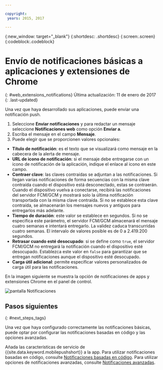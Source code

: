```yaml
---

copyright:
 years: 2015, 2017

---
```


{:new_window: target="_blank"}
{:shortdesc: .shortdesc}
{:screen:.screen}
{:codeblock:.codeblock}

# Envío de notificaciones básicas a aplicaciones y extensiones de Chrome 
{: #web_extensions_notifications}
Última actualización: 11 de enero de 2017
{: .last-updated}

Una vez que haya desarrollado sus aplicaciones, puede enviar una notificación push. 

1. Seleccione **Enviar notificaciones** y para redactar un mensaje seleccione **Notificaciones web** como opción **Enviar a**. 
2. Escriba el mensaje en el campo **Mensaje**.
3. Puede elegir que se proporcionen valores opcionales:
  - **Título de notificación**: es el texto que se visualizará como mensaje en la cabecera de la alerta de mensaje.
  - **URL de icono de notificación**: si el mensaje debe entregarse con un icono de notificación de la aplicación, indique el enlace al icono en este campo.
  - **Contraer clave**: las claves contraídas se adjuntan a las notificaciones. Si llegan varias notificaciones de forma secuencias con la misma clave contraída cuando el dispositivo está desconectado, estas se contraerán. Cuando el dispositivo vuelva a conectarse, recibirá las notificaciones del servidor FCM/GCM y mostrará solo la última notificación transportada con la misma clave contraída. Si no se establece esta clave contraída, se almacenarán los mensajes nuevos y antiguos para entregarlos más adelante.
  - **Tiempo de duración**: este valor se establece en segundos. Si no se especifica este parámetro, el servidor FCM/GCM almacenará el mensaje cuatro semanas e intentará entregarlo. La validez caduca transcurridas cuatro semanas. El intervalo de valores posible es de 0 a 2.419.200 segundos.
  - **Retrasar cuando esté desocupado**: si se define como `true`, el servidor FCM/GCM no entregará la notificación cuando el dispositivo esté desocupado. Establezca este valor en `false` para garantizar que se entregan notificaciones aunque el dispositivo esté desocupado.
  - **Carga útil adicional**: permite especificar valores personalizados de carga útil para las notificaciones.

En la imagen siguiente se muestra la opción de notificaciones de apps y extensiones Chrome en el panel de control.

  ![pantalla Notificaciones](images/push_chrome_extns.jpg)
  
## Pasos siguientes
  {: #next_steps_tags}

Una vez que haya configurado correctamente las notificaciones básicas, puede optar por configurar las notificaciones basadas en código y las opciones avanzadas.

Añada las características de servicio de {{site.data.keyword.mobilepushshort}} a la app. Para utilizar notificaciones basadas en código, consulte [Notificaciones basadas en código](c_tag_basednotifications.html). Para utilizar opciones de notificaciones avanzadas, consulte [Notificaciones avanzadas](t_advance_badge_sound_payload.html).
